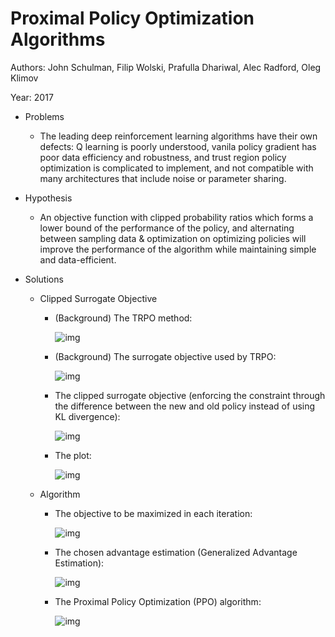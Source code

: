 # Proximal Policy Optimization Algorithms

Authors: John Schulman, Filip Wolski, Prafulla Dhariwal, Alec Radford, Oleg Klimov

Year: 2017

- Problems

  - The leading deep reinforcement learning algorithms have their own defects: Q learning is poorly understood, vanila policy gradient has poor data efficiency and robustness, and trust region policy optimization is complicated to implement, and not compatible with many architectures that include noise or parameter sharing.

- Hypothesis

  - An objective function with clipped probability ratios which forms a lower bound of the performance of the policy, and alternating between sampling data & optimization on optimizing policies will improve the performance of the algorithm while maintaining simple and data-efficient.

- Solutions

  - Clipped Surrogate Objective

    - (Background) The TRPO method:

      ![img](https://github.com/RPC2/DRL_paper_summary/blob/master/imgs/010_0.png)

    - (Background) The surrogate objective used by TRPO:

      ![img](https://github.com/RPC2/DRL_paper_summary/blob/master/imgs/010_1.png)

    - The clipped surrogate objective (enforcing the constraint through the difference between the new and old policy instead of using KL divergence):

      ![img](https://github.com/RPC2/DRL_paper_summary/blob/master/imgs/010_2.png)

    - The plot:

      ![img](https://github.com/RPC2/DRL_paper_summary/blob/master/imgs/010_3.png)

  - Algorithm

    - The objective to be maximized in each iteration:

      ![img](https://github.com/RPC2/DRL_paper_summary/blob/master/imgs/010_4.png)

    - The chosen advantage estimation (Generalized Advantage Estimation):

      ![img](https://github.com/RPC2/DRL_paper_summary/blob/master/imgs/010_5.png)

    - The Proximal Policy Optimization (PPO) algorithm:

      ![img](https://github.com/RPC2/DRL_paper_summary/blob/master/imgs/010_6.png)